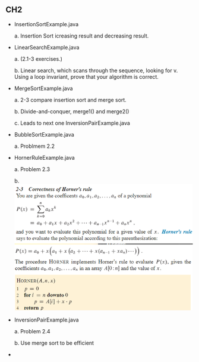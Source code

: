 ## CH2
- InsertionSortExample.java
    
    a. Insertion Sort icreasing result and decreasing result. 
    
- LinearSearchExample.java 
    
    a. (2.1-3 exercises.)
    
    b. Linear search, which scans through the sequence, looking for v. Using a loop invariant, prove that your algorithm is correct.

- MergeSortExample.java
    
    a. 2-3 compare insertion sort and merge sort. 
    
    b. Divide-and-conquer, merge1() and merge2() 
    
    c. Leads to next one InversionPairExample.java

- BubbleSortExample.java

    a. Problmem 2.2

- HornerRuleExample.java

    a. Problem 2.3

    b. ![alt text](image.png)

-  InversionPairExample.java 
    
    a. Problem 2.4
    
    b. Use merge sort to be efficient 

- 